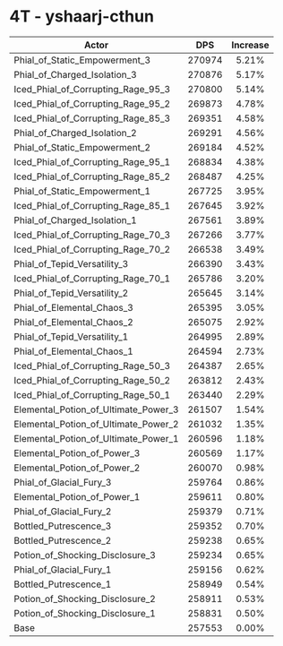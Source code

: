 # 4T - yshaarj-cthun
| Actor | DPS | Increase |
|---|:---:|:---:|
|Phial_of_Static_Empowerment_3|270974|5.21%|
|Phial_of_Charged_Isolation_3|270876|5.17%|
|Iced_Phial_of_Corrupting_Rage_95_3|270800|5.14%|
|Iced_Phial_of_Corrupting_Rage_95_2|269873|4.78%|
|Iced_Phial_of_Corrupting_Rage_85_3|269351|4.58%|
|Phial_of_Charged_Isolation_2|269291|4.56%|
|Phial_of_Static_Empowerment_2|269184|4.52%|
|Iced_Phial_of_Corrupting_Rage_95_1|268834|4.38%|
|Iced_Phial_of_Corrupting_Rage_85_2|268487|4.25%|
|Phial_of_Static_Empowerment_1|267725|3.95%|
|Iced_Phial_of_Corrupting_Rage_85_1|267645|3.92%|
|Phial_of_Charged_Isolation_1|267561|3.89%|
|Iced_Phial_of_Corrupting_Rage_70_3|267266|3.77%|
|Iced_Phial_of_Corrupting_Rage_70_2|266538|3.49%|
|Phial_of_Tepid_Versatility_3|266390|3.43%|
|Iced_Phial_of_Corrupting_Rage_70_1|265786|3.20%|
|Phial_of_Tepid_Versatility_2|265645|3.14%|
|Phial_of_Elemental_Chaos_3|265395|3.05%|
|Phial_of_Elemental_Chaos_2|265075|2.92%|
|Phial_of_Tepid_Versatility_1|264995|2.89%|
|Phial_of_Elemental_Chaos_1|264594|2.73%|
|Iced_Phial_of_Corrupting_Rage_50_3|264387|2.65%|
|Iced_Phial_of_Corrupting_Rage_50_2|263812|2.43%|
|Iced_Phial_of_Corrupting_Rage_50_1|263440|2.29%|
|Elemental_Potion_of_Ultimate_Power_3|261507|1.54%|
|Elemental_Potion_of_Ultimate_Power_2|261032|1.35%|
|Elemental_Potion_of_Ultimate_Power_1|260596|1.18%|
|Elemental_Potion_of_Power_3|260569|1.17%|
|Elemental_Potion_of_Power_2|260070|0.98%|
|Phial_of_Glacial_Fury_3|259764|0.86%|
|Elemental_Potion_of_Power_1|259611|0.80%|
|Phial_of_Glacial_Fury_2|259379|0.71%|
|Bottled_Putrescence_3|259352|0.70%|
|Bottled_Putrescence_2|259238|0.65%|
|Potion_of_Shocking_Disclosure_3|259234|0.65%|
|Phial_of_Glacial_Fury_1|259156|0.62%|
|Bottled_Putrescence_1|258949|0.54%|
|Potion_of_Shocking_Disclosure_2|258911|0.53%|
|Potion_of_Shocking_Disclosure_1|258831|0.50%|
|Base|257553|0.00%|
